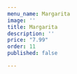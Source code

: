 ```yaml
---
menu_name: Margarita
image: ''
title: Margarita
description: ''
price: "7.99"
order: 11
published: false

---
```

